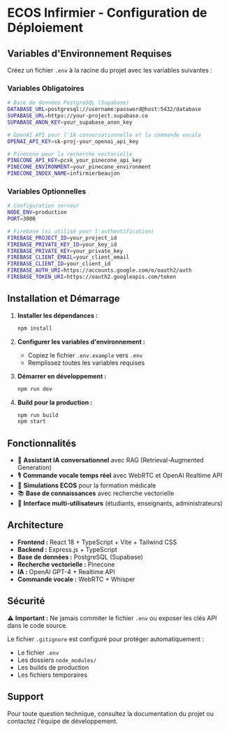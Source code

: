 # ECOS Infirmier - Configuration de Déploiement

## Variables d'Environnement Requises

Créez un fichier `.env` à la racine du projet avec les variables suivantes :

### Variables Obligatoires

```bash
# Base de données PostgreSQL (Supabase)
DATABASE_URL=postgresql://username:password@host:5432/database
SUPABASE_URL=https://your-project.supabase.co
SUPABASE_ANON_KEY=your_supabase_anon_key

# OpenAI API pour l'IA conversationnelle et la commande vocale
OPENAI_API_KEY=sk-proj-your_openai_api_key

# Pinecone pour la recherche vectorielle
PINECONE_API_KEY=pcsk_your_pinecone_api_key
PINECONE_ENVIRONMENT=your_pinecone_environment
PINECONE_INDEX_NAME=infirmierbeaujon
```

### Variables Optionnelles

```bash
# Configuration serveur
NODE_ENV=production
PORT=3000

# Firebase (si utilisé pour l'authentification)
FIREBASE_PROJECT_ID=your_project_id
FIREBASE_PRIVATE_KEY_ID=your_key_id
FIREBASE_PRIVATE_KEY=your_private_key
FIREBASE_CLIENT_EMAIL=your_client_email
FIREBASE_CLIENT_ID=your_client_id
FIREBASE_AUTH_URI=https://accounts.google.com/o/oauth2/auth
FIREBASE_TOKEN_URI=https://oauth2.googleapis.com/token
```

## Installation et Démarrage

1. **Installer les dépendances :**
   ```bash
   npm install
   ```

2. **Configurer les variables d'environnement :**
   - Copiez le fichier `.env.example` vers `.env`
   - Remplissez toutes les variables requises

3. **Démarrer en développement :**
   ```bash
   npm run dev
   ```

4. **Build pour la production :**
   ```bash
   npm run build
   npm start
   ```

## Fonctionnalités

- 🤖 **Assistant IA conversationnel** avec RAG (Retrieval-Augmented Generation)
- 🎙️ **Commande vocale temps réel** avec WebRTC et OpenAI Realtime API
- 🏥 **Simulations ECOS** pour la formation médicale
- 📚 **Base de connaissances** avec recherche vectorielle
- 👥 **Interface multi-utilisateurs** (étudiants, enseignants, administrateurs)

## Architecture

- **Frontend :** React 18 + TypeScript + Vite + Tailwind CSS
- **Backend :** Express.js + TypeScript
- **Base de données :** PostgreSQL (Supabase)
- **Recherche vectorielle :** Pinecone
- **IA :** OpenAI GPT-4 + Realtime API
- **Commande vocale :** WebRTC + Whisper

## Sécurité

⚠️ **Important :** Ne jamais commiter le fichier `.env` ou exposer les clés API dans le code source.

Le fichier `.gitignore` est configuré pour protéger automatiquement :
- Le fichier `.env`
- Les dossiers `node_modules/`
- Les builds de production
- Les fichiers temporaires

## Support

Pour toute question technique, consultez la documentation du projet ou contactez l'équipe de développement.
